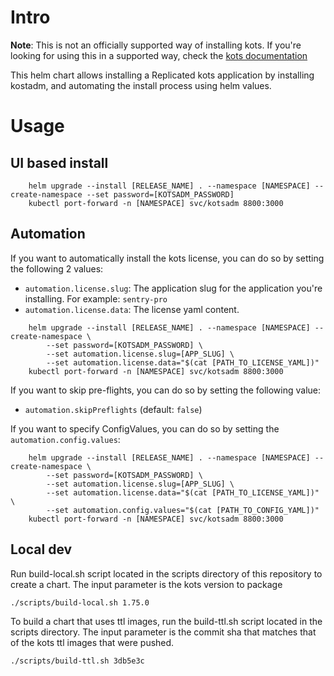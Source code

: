 # Intro

**Note**: This is not an officially supported way of installing kots. If you're looking for using this in a supported way, check the [kots documentation](https://kots.io/kotsadm/installing/installing-a-kots-app/)


This helm chart allows installing a Replicated kots application by installing kostadm, and automating the install process using helm values.



# Usage

## UI based install 

```shell
    helm upgrade --install [RELEASE_NAME] . --namespace [NAMESPACE] --create-namespace --set password=[KOTSADM_PASSWORD]
    kubectl port-forward -n [NAMESPACE] svc/kotsadm 8800:3000
```

## Automation

If you want to automatically install the kots license, you can do so by setting the following 2 values:

* `automation.license.slug`: The application slug for the application you're installing. For example: `sentry-pro`
* `automation.license.data`: The license yaml content.

```shell
    helm upgrade --install [RELEASE_NAME] . --namespace [NAMESPACE] --create-namespace \
        --set password=[KOTSADM_PASSWORD] \
        --set automation.license.slug=[APP_SLUG] \
        --set automation.license.data="$(cat [PATH_TO_LICENSE_YAML])"
    kubectl port-forward -n [NAMESPACE] svc/kotsadm 8800:3000
```

If you want to skip pre-flights, you can do so by setting the following value:
* `automation.skipPreflights` (default: `false`)

If you want to specify ConfigValues, you can do so by setting the `automation.config.values`:

```shell
    helm upgrade --install [RELEASE_NAME] . --namespace [NAMESPACE] --create-namespace \
        --set password=[KOTSADM_PASSWORD] \
        --set automation.license.slug=[APP_SLUG] \
        --set automation.license.data="$(cat [PATH_TO_LICENSE_YAML])" \
        --set automation.config.values="$(cat [PATH_TO_CONFIG_YAML])"
    kubectl port-forward -n [NAMESPACE] svc/kotsadm 8800:3000
```

## Local dev

Run build-local.sh script located in the scripts directory of this repository to create a chart.
The input parameter is the kots version to package

```
./scripts/build-local.sh 1.75.0
```

To build a chart that uses ttl images, run the build-ttl.sh script located in the scripts directory.
The input parameter is the commit sha that matches that of the kots ttl images that were pushed.
```
./scripts/build-ttl.sh 3db5e3c
```
